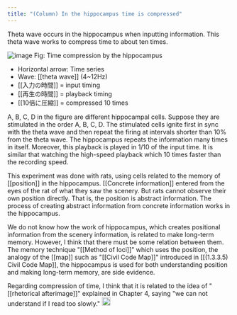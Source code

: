 ```yaml
---
title: "(Column) In the hippocampus time is compressed"
---
```


Theta wave occurs in the hippocampus when inputting information. This theta wave works to compress time to about ten times.

![image](https://gyazo.com/057170079724e3b15c1d07b73a422a74/thumb/1000)
Fig: Time compression by the hippocampus

- Horizontal arrow: Time series
- Wave: [[theta wave]] (4~12Hz)
- [[入力の時間]] = input timing
- [[再生の時間]] = playback timing
- [[10倍に圧縮]] = compressed 10 times

A, B, C, D in the figure are different hippocampal cells. Suppose they are stimulated in the order A, B, C, D. The stimulated cells ignite first in sync with the theta wave and then repeat the firing at intervals shorter than 10% from the theta wave. The hippocampus repeats the information many times in itself. Moreover, this playback is played in 1/10 of the input time. It is similar that watching the high-speed playback which 10 times faster than the recording speed.

This experiment was done with rats, using cells related to the memory of [[position]] in the hippocampus. [[Concrete information]] entered from the eyes of the rat of what they saw the scenery. But rats cannot observe their own position directly. That is, the position is abstract information. The process of creating abstract information from concrete information works in the hippocampus.

We do not know how the work of hippocampus, which creates positional information from the scenery information, is related to make long-term memory. However, I think that there must be some relation between them. The memory technique "[[Method of loci]]" which uses the position, the analogy of the [[map]] such as "[[Civil Code Map]]" introduced in [[(1.3.3.5) Civil Code Map]], the hippocampus is used for both understanding position and making long-term memory,  are side evidence.

Regarding compression of time, I think that it is related to the idea of  "[[rhetorical afterimage]]" explained in Chapter 4, saying "we can not understand if I read too slowly."
<img src='https://scrapbox.io/api/pages/nishio-en/en/icon' alt='en.icon' height="19.5"/>